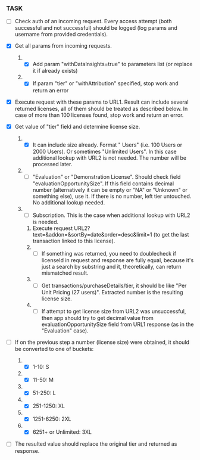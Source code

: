 ### TASK

- [ ] Check auth of an incoming request. Every access attempt (both successful and not successful) should be logged (log params and username from provided credentials).

- [x] Get all params from incoming requests.

  1. - [x] Add param "withDataInsights=true" to parameters list (or replace it if already exists)
  1. - [x] If param "tier" or "withAttribution" specified, stop work and return an error

- [x] Execute request with these params to URL1. Result can include several returned licenses, all of them should be treated as described below. In case of more than 100 licenses found, stop work and return an error.

- [x] Get value of "tier" field and determine license size.

  1. - [x] It can include size already. Format "<Number> Users" (i.e. 100 Users or 2000 Users). Or sometimes "Unlimited Users". In this case additional lookup with URL2 is not needed. The number will be processed later.
  1. - [ ] "Evaluation" or "Demonstration License". Should check field "evaluationOpportunitySize". If this field contains decimal number (alternatively it can be empty or "NA" or "Unknown" or something else), use it. If there is no number, left tier untouched. No additional lookup needed.
  1. - [ ] Subscription. This is the case when additional lookup with URL2 is needed.
     1. Execute request URL2?text=<licenseId>&addon=<addonKey>&sortBy=date&order=desc&limit=1 (to get the last transaction linked to this license).
     1. - [ ] If something was returned, you need to doublecheck if licenseId in request and response are fully equal, because it's just a search by substring and it, theoretically, can return mismatched result.
     1. - [ ] Get transactions/purchaseDetails/tier, it should be like "Per Unit Pricing (27 users)". Extracted number is the resulting license size.
     1. - [ ] If attempt to get license size from URL2 was unsuccessful, then app should try to get decimal value from evaluationOpportunitySize field from URL1 response (as in the "Evaluation" case).

- [ ] If on the previous step a number (license size) were obtained, it should be converted to one of buckets:

  1. - [x] 1-10: S
  1. - [x] 11-50: M
  1. - [x] 51-250: L
  1. - [x] 251-1250: XL
  1. - [x] 1251-6250: 2XL
  1. - [x] 6251+ or Unlimited: 3XL

- [ ] The resulted value should replace the original tier and returned as response.
